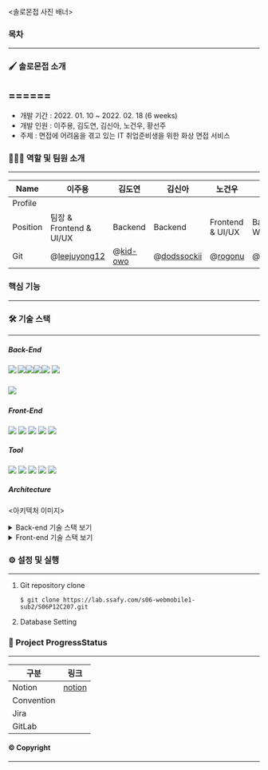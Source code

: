 <솔로몬접 사진 배너>



### 목차

------





### 🖌️ 솔로몬접 소개

======
------

- 개발 기간 : 2022. 01. 10 ~ 2022. 02. 18 (6 weeks)
- 개발 인원 : 이주용, 김도연, 김신아, 노건우, 황선주
- 주제 : 면접에 어려움을 겪고 있는 IT 취업준비생을 위한 화상 면접 서비스



### 👨‍👩‍👦 역할 및 팀원 소개

------

| Name     | 이주용                                         | 김도연                                 | 김신아                                       | 노건우                               | 황선주                                         |
| -------- | ---------------------------------------------- | -------------------------------------- | -------------------------------------------- | ------------------------------------ | ---------------------------------------------- |
| Profile  |                                                |                                        |                                              |                                      |                                                |
| Position | 팀장 & Frontend & UI/UX                        | Backend                                | Backend                                      | Frontend & UI/UX                     | Backend & WebRTC                               |
| Git      | @[leejuyong12](https://github.com/leejuyong12) | @[kid-owo](https://github.com/kid-owo) | @[dodssockii](https://github.com/dodssockii) | @[rogonu](https://github.com/rogonu) | @[hwangseonju](https://github.com/hwangseonju) |



### 핵심 기능

------







### 🛠️ 기술 스택

------

##### Back-End

##### <img src="https://img.shields.io/badge/java-8-007396?style=for-the-badge&logo=java&logoColor=white"> <img src="https://img.shields.io/badge/spring boot-2.4.0-6DB33F?style=for-the-badge&logo=springboot&logoColor=white"><img src="https://img.shields.io/badge/JPA-6DB33F?style=for-the-badge&logo=Hibernate&logoColor=white"><img src="https://img.shields.io/badge/Gradle-02303A?style=for-the-badge&logo=Gradle&logoColor=white"><img src="https://img.shields.io/badge/mysql-4479A1?style=for-the-badge&logo=mysql&logoColor=white"> <img src="https://img.shields.io/badge/Openvidu-2.20.0-00d462?style=for-the-badge&logo=&logoColor=black">

##### <img src="https://img.shields.io/badge/Openvidu-2.20.0-ffcd00?style=for-the-badge&logo=&logoColor=black">

##### Front-End

<img src="https://img.shields.io/badge/vue.js-3.2.9-4FC08D?style=for-the-badge&logo=vue.js&logoColor=white"> <img src="https://img.shields.io/badge/bootstrap-2.21.2-7952B3?style=for-the-badge&logo=bootstrap&logoColor=white"> <img src="https://img.shields.io/badge/HTML-E34F26?style=for-the-badge&logo=HTML5&logoColor=white"> <img src="https://img.shields.io/badge/CSS-1572B6?style=for-the-badge&logo=CSS3&logoColor=white"> <img src="https://img.shields.io/badge/JavaScript-F7DF1E?style=for-the-badge&logo=JavaScript&logoColor=black">

##### Tool

<img src="https://img.shields.io/badge/GitLab-FCA121?style=for-the-badge&logo=GitLab&logoColor=white"> <img src="https://img.shields.io/badge/Docker-2496ED?style=for-the-badge&logo=Docker&logoColor=white"> <img src="https://img.shields.io/badge/NGINX-009639?style=for-the-badge&logo=NGINX&logoColor=white"> <img src="https://img.shields.io/badge/Jira-0052CC?style=for-the-badge&logo=JiraSoftware&logoColor=white"> <img src="https://img.shields.io/badge/Notion-000000?style=for-the-badge&logo=Notion&logoColor=white">

##### Architecture

<아키텍처 이미지>

<details>
<summary>Back-end 기술 스택 보기</summary>
<div markdown="1">

- Spring-Boot : 2.4.0
- Spring-Boot-Data-JPA
- Spring-Boot-Starter-JDBC
- Spring Security
- Spring-Boot-Starter-thymeleaf
- lombok
- mysql
- jjwt : 0.11.2
- Spring-Boot-Starter-Mail
- Swagger : 2.3.0 
- Openvidu-java-client : 2.20.0
- Openvidu-test-browsers : 1.0.0

</div>
</details>

<details>
<summary>Front-end 기술 스택 보기</summary>
<div markdown="1">

- JS
- HTML
- CSS
- Vue.js @3.2.29

라이브러리

- axios @0.25.0 : Promise 기반 HTTP 클라이언트
- bootstrap-vue @2.21.2
- Openvidu-bowser @2.20.0 : WebRTC 라이브러리
- eslint & prettier @6.7.2 : 협업을 위한 formatter 라이브러리

</div>
</details>



### ⚙️ 설정 및 실행

------

1. Git repository clone

   ```
   $ git clone https://lab.ssafy.com/s06-webmobile1-sub2/S06P12C207.git
   ```

   

2. Database Setting



### 📜 Project ProgressStatus

------

| 구분       | 링크                                                         |
| ---------- | ------------------------------------------------------------ |
| Notion     | [notion](https://feline-pluto-dd6.notion.site/393ec2193d8d4ec2976a198e5b00a699) |
| Convention |                                                              |
| Jira       |                                                              |
| GitLab     |                                                              |



#### :copyright: Copyright

------

